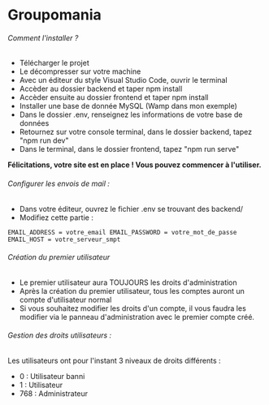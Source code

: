 # Groupomania

###### Comment l'installer ?

- Télécharger le projet
- Le décompresser sur votre machine
- Avec un éditeur du style Visual Studio Code, ouvrir le terminal
- Accèder au dossier backend et taper npm install
- Accèder ensuite au dossier frontend et taper npm install
- Installer une base de donnée MySQL (Wamp dans mon exemple)
- Dans le dossier .env, renseignez les informations de votre base de données
- Retournez sur votre console terminal, dans le dossier backend, tapez "npm run dev"
- Dans le terminal, dans le dossier frontend, tapez "npm run serve"

**Félicitations, votre site est en place ! Vous pouvez commencer à l'utiliser.**

###### Configurer les envois de mail :

- Dans votre éditeur, ouvrez le fichier .env se trouvant des backend/
- Modifiez cette partie :


`
EMAIL_ADDRESS = votre_email
EMAIL_PASSWORD = votre_mot_de_passe
EMAIL_HOST = votre_serveur_smpt
`


###### Création du premier utilisateur

- Le premier utilisateur aura TOUJOURS les droits d'administration
- Après la création du premier utilisateur, tous les comptes auront un compte d'utilisateur normal
- Si vous souhaitez modifier les droits d'un compte, il vous faudra les modifier via le panneau d'administration avec le premier compte créé.


###### Gestion des droits utilisateurs :

Les utilisateurs ont pour l'instant 3 niveaux de droits différents :
- 0 : Utilisateur banni
- 1 : Utilisateur
- 768 : Administrateur
